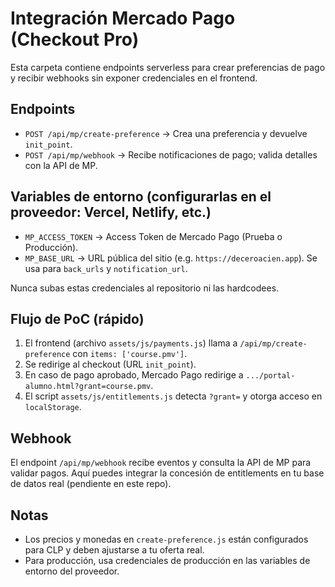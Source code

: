 # Integración Mercado Pago (Checkout Pro)

Esta carpeta contiene endpoints serverless para crear preferencias de pago y recibir webhooks sin exponer credenciales en el frontend.

## Endpoints

- `POST /api/mp/create-preference` → Crea una preferencia y devuelve `init_point`.
- `POST /api/mp/webhook` → Recibe notificaciones de pago; valida detalles con la API de MP.

## Variables de entorno (configurarlas en el proveedor: Vercel, Netlify, etc.)

- `MP_ACCESS_TOKEN` → Access Token de Mercado Pago (Prueba o Producción).
- `MP_BASE_URL` → URL pública del sitio (e.g. `https://deceroacien.app`). Se usa para `back_urls` y `notification_url`.

Nunca subas estas credenciales al repositorio ni las hardcodees.

## Flujo de PoC (rápido)

1. El frontend (archivo `assets/js/payments.js`) llama a `/api/mp/create-preference` con `items: ['course.pmv']`.
2. Se redirige al checkout (URL `init_point`).
3. En caso de pago aprobado, Mercado Pago redirige a `.../portal-alumno.html?grant=course.pmv`.
4. El script `assets/js/entitlements.js` detecta `?grant=` y otorga acceso en `localStorage`.

## Webhook

El endpoint `/api/mp/webhook` recibe eventos y consulta la API de MP para validar pagos. Aquí puedes integrar la concesión de entitlements en tu base de datos real (pendiente en este repo).

## Notas

- Los precios y monedas en `create-preference.js` están configurados para CLP y deben ajustarse a tu oferta real.
- Para producción, usa credenciales de producción en las variables de entorno del proveedor.
